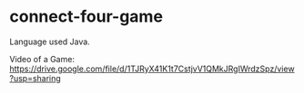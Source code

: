 # connect-four-game

Language used Java.

Video of a Game: https://drive.google.com/file/d/1TJRyX41K1t7CstjvV1QMkJRgIWrdzSpz/view?usp=sharing


